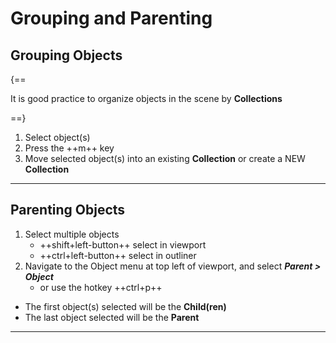 # **Grouping and Parenting**

## **Grouping Objects**

{==

It is good practice to organize objects in the scene by **Collections**

==}

1. Select object(s)
2. Press the ++m++ key
3. Move selected object(s) into an existing **Collection** or create a NEW **Collection**

---

## **Parenting Objects**

1. Select multiple objects
    - ++shift+left-button++ select in viewport
    - ++ctrl+left-button++ select in outliner
2. Navigate to the Object menu at top left of viewport, and select ***Parent > Object***
    - or use the hotkey ++ctrl+p++
- The first object(s) selected will be the **Child(ren)**
- The last object selected will be the **Parent**


---
